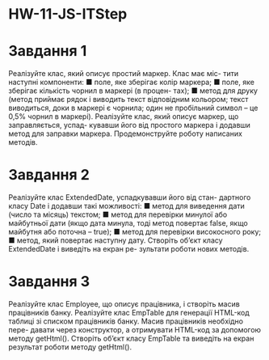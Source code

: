 # HW-11-JS-ITStep

# Завдання 1

Реалізуйте клас, який описує простий маркер. Клас має міс-
тити наступні компоненти:
■ поле, яке зберігає колір маркера;
■ поле, яке зберігає кількість чорнил в маркері (в процен-
тах);
■ метод для друку (метод приймає рядок і виводить текст
відповідним кольором; текст виводиться, доки в маркері є
чорнила; один не пробільний символ – це 0,5% чорнил в
маркері).
Реалізуйте клас, який описує маркер, що заправляється, успад-
кувавши його від простого маркера і додавши метод для заправки
маркера.
Продемонструйте роботу написаних методів.

# Завдання 2

Реалізуйте клас ExtendedDate, успадкувавши його від стан-
дартного класу Date і додавши такі можливості:
■ метод для виведення дати (число та місяць) текстом;
■ метод для перевірки минулої або майбутньої дати (якщо
дата минула, тоді метод повертає false, якщо майбутня
або поточна – true);
■ метод для перевірки високосного року;
■ метод, який повертає наступну дату.
Створіть об’єкт класу ExtendedDate і виведіть на екран ре-
зультати роботи нових методів.

# Завдання 3

Реалізуйте клас Employee, що описує працівника, і створіть
масив працівників банку.
Реалізуйте клас EmpTable для генерації HTML-код таблиці зі
списком працівників банку. Масив працівників необхідно пере-
давати через конструктор, а отримувати HTML-код за допомогою
методу getHtml().
Створіть об’єкт класу EmpTable та виведіть на екран результат
роботи методу getHtml().

